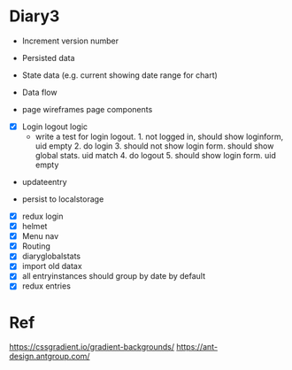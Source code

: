 # Diary3
- Increment version number
- Persisted data
- State data (e.g. current showing date range for chart)
- Data flow

- page wireframes page components
- [x] Login logout logic
  - write a test for login logout. 1. not logged in, should show loginform, uid empty 2. do login 3. should not show login form. should show global stats. uid match 4. do logout 5. should show login form. uid empty

- updateentry

- persist to localstorage


- [x] redux login
- [x] helmet
- [x] Menu nav
- [x] Routing
- [x] diaryglobalstats
- [x] import old datax
- [x] all entryinstances should group by date by default
- [x] redux entries

# Ref
https://cssgradient.io/gradient-backgrounds/
https://ant-design.antgroup.com/

